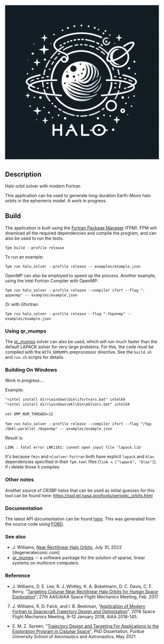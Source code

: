 ![halo](media/logo.jpg)
============

## Description

Halo orbit solver with modern Fortran

This application can be used to generate long-duration Earth-Moon halo orbits in the ephemeris model. A work in progress.

## Build

The application is built using the [Fortran Package Manager](https://github.com/fortran-lang/fpm) (FPM). FPM will download all the required dependencies and compile the program, and can also be used to run the tests.

```
fpm build --profile release
```

To run an example:

```
fpm run halo_solver --profile release -- examples/example.json
```

OpenMP can also be employed to speed up the process.
Another example, using the Intel Fortran Compiler with OpenMP:

```
fpm run halo_solver --profile release --compiler ifort --flag "-qopenmp" -- examples/example.json
```

Or with Gfortran:

```
fpm run halo_solver --profile release --flag "-fopenmp" -- examples/example.json
```

### Using qr_mumps

The [qr_mumps](https://gitlab.com/qr_mumps/qr_mumps) solver can also be used, which will run much faster than the default LAPACK solver for very large problems. For this, the code must be compiled with the `WITH_QRMUMPS` preprocessor directive. See the `build.sh` and `run.sh` scripts for details.

### Building On Windows

Work in progress....

Example:

```
"<intel install dir>\windows\bin\ifortvars.bat" intel64
"<intel install dir>\windows\mkl\bin\mklvars.bat" intel64

set OMP_NUM_THREADS=12

fpm run halo_solver --profile release --compiler ifort --flag "/fpp /Qmkl:parallel /Qopenmp" -- examples/example.json
```

Result is:
```
LINK : fatal error LNK1181: cannot open input file 'lapack.lib'
```

It's because `fmin` and `nlsolver-fortran` both have explicit `lapack` and `blas` dependencies specified in their `fpm.toml` files (`link = ["lapack", "blas"]`). If i delete those it compiles.

### Other notes

Another source of CR3BP halos that can be used as initial guesses for this tool can be found here: https://ssd.jpl.nasa.gov/tools/periodic_orbits.html

### Documentation

The latest API documentation can be found [here](https://jacobwilliams.github.io/halo/). This was generated from the source code using [FORD](https://github.com/Fortran-FOSS-Programmers/ford).

### See also

 * J. Williams, [Near Rectilinear Halo Orbits](https://degenerateconic.com/near-rectilinear-halo-orbits.html), July 31, 2022 [degenerateconic.com]
 * [qr_mumps](https://gitlab.com/qr_mumps/qr_mumps) -- a software package for the solution of sparse, linear
  systems on multicore computers.

### Reference

 * J. Williams, D. E. Lee, R. J. Whitley, K. A. Bokelmann, D. C. Davis, C. F. Berry, "[Targeting Cislunar Near Rectilinear Halo Orbits for Human Space Exploration](https://www.researchgate.net/publication/322526659_Targeting_Cislunar_Near_Rectilinear_Halo_Orbits_for_Human_Space_Exploration)", 27th AAS/AIAA Space Flight Mechanics Meeting, Feb. 2017
 7. J. Williams, R. D. Falck, and I. B. Beekman, "[Application of Modern Fortran to Spacecraft Trajectory Design and Optimization](https://ntrs.nasa.gov/api/citations/20180000413/downloads/20180000413.pdf)", 2018 Space Flight Mechanics Meeting, 8–12 January 2018, AIAA 2018-145.
 * E. M. Z. Spreen, "[Trajectory Design and Targeting For Applications to the Exploration Program in Cislunar Space](https://hammer.purdue.edu/articles/thesis/Trajectory_Design_and_Targeting_For_Applications_to_the_Exploration_Program_in_Cislunar_Space/14445717)", PhD Dissertation, Purdue University School of Aeronautics and Astronautics, May 2021
